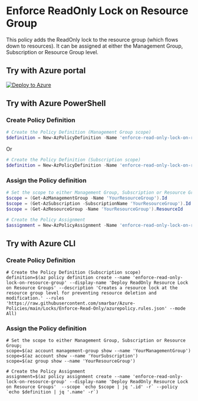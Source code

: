 # Enforce ReadOnly Lock on Resource Group

This policy adds the ReadOnly lock to the resource group (which flows down to resources). It can be assigned at either the Management Group, Subscription or Resource Group level.

## Try with Azure portal

[![Deploy to Azure](http://azuredeploy.net/deploybutton.png)](https://portal.azure.com/?#blade/Microsoft_Azure_Policy/CreatePolicyDefinitionBlade/uri/https%3A%2F%2Fraw.githubusercontent.com%2Fsmarbar%2FAzure-Policies%2Fmain%2FLocks%2FEnforce-Read-Only%2Fazurepolicy.json)

## Try with Azure PowerShell

### Create Policy Definition

```powershell
# Create the Policy Definition (Management Group scope)
$definition = New-AzPolicyDefinition -Name 'enforce-read-only-lock-on-resource-group' -DisplayName 'Deploy ReadOnly Resource Lock on Resource Groups' -description 'Creates a resource lock at the resource group level for preventing resource deletion and modification.' -Policy 'https://raw.githubusercontent.com/smarbar/Azure-Policies/main/Locks/Enforce-Read-Only/azurepolicy.rules.json' -Mode All -ManagementGroupName 'YourManagementGroupName'
```

Or

```powershell
# Create the Policy Definition (Subscription scope)
$definition = New-AzPolicyDefinition -Name 'enforce-read-only-lock-on-resource-group' -DisplayName 'Deploy ReadOnly Resource Lock on Resource Groups' -description 'Creates a resource lock at the resource group level for preventing resource deletion and modification.' -Policy 'https://raw.githubusercontent.com/smarbar/Azure-Policies/main/Locks/Enforce-Read-Only/azurepolicy.rules.json' -Mode All
```

### Assign the Policy definition

```powershell
# Set the scope to either Management Group, Subscription or Resource Group;
$scope = (Get-AzManagementGroup -Name 'YourResourceGroup').Id
$scope = (Get-AzSubscription -SubscriptionName 'YourResourceGroup').Id
$scope = (Get-AzResourceGroup -Name 'YourResourceGroup').ResourceId

# Create the Policy Assignment
$assignment = New-AzPolicyAssignment -Name 'enforce-read-only-lock-on-resource-group' -DisplayName 'Deploy ReadOnly Resource Lock on Resource Groups' -Scope $scope -PolicyDefinition $definition
```

## Try with Azure CLI

### Create Policy Definition

```cli
# Create the Policy Definition (Subscription scope)
definition=$(az policy definition create --name 'enforce-read-only-lock-on-resource-group' --display-name 'Deploy ReadOnly Resource Lock on Resource Groups' --description 'Creates a resource lock at the resource group level for preventing resource deletion and modification.' --rules 'https://raw.githubusercontent.com/smarbar/Azure-Policies/main/Locks/Enforce-Read-Only/azurepolicy.rules.json' --mode All)
```

### Assign the Policy definition

```cli
# Set the scope to either Management Group, Subscription or Resource Group;
scope=$(az account management-group show --name 'YourManagementGroup')
scope=$(az account show --name 'YourSubscription')
scope=$(az group show --name 'YourResourceGroup')

# Create the Policy Assignment
assignment=$(az policy assignment create --name 'enforce-read-only-lock-on-resource-group' --display-name 'Deploy ReadOnly Resource Lock on Resource Groups'  --scope `echo $scope | jq '.id' -r` --policy `echo $definition | jq '.name' -r`)
```

